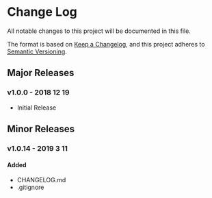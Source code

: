 # Change Log
All notable changes to this project will be documented in this file.

The format is based on [Keep a Changelog](https://keepachangelog.com/en/1.0.0/),
and this project adheres to [Semantic Versioning](https://semver.org/spec/v2.0.0.html).

<!-- ## [Unreleased]
#### Added
#### Changed
#### Removed -->

## Major Releases
### v1.0.0 - 2018 12 19
*  Initial Release

## Minor Releases
### v1.0.14 - 2019 3 11
#### Added
*  CHANGELOG.md
*  .gitignore

<!-- LINKS -->

<!-- ISSUES -->
<!-- RELEASES -->
[Unreleased]: https://github.com/spiray/exponentiation/compare/v1.0.0...HEAD
